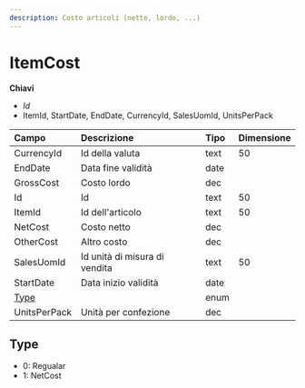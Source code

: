 ```yaml
---
description: Costo articoli (netto, lordo, ...)
---
```


# ItemCost

**Chiavi**

* _Id_
* ItemId, StartDate, EndDate, CurrencyId, SalesUomId, UnitsPerPack

| Campo | Descrizione | Tipo | Dimensione |
| :--- | :--- | :--- | :--- |
| CurrencyId | Id della valuta | text | 50 |
| EndDate | Data fine validità | date |  |
| GrossCost | Costo lordo | dec |  |
| Id | Id | text | 50 |
| ItemId | Id dell'articolo | text | 50 |
| NetCost | Costo netto | dec |  |
| OtherCost | Altro costo | dec |  |
| SalesUomId | Id unità di misura di vendita | text | 50 |
| StartDate | Data inizio validità | date |  |
| [Type](itemcost.md#type) |  | enum |  |
| UnitsPerPack | Unità per confezione | dec |  |
## Type

* 0: Regualar
* 1: NetCost


